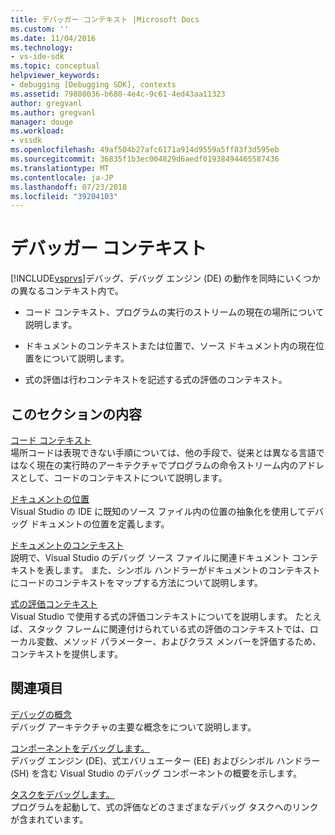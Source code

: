 ```yaml
---
title: デバッガー コンテキスト |Microsoft Docs
ms.custom: ''
ms.date: 11/04/2016
ms.technology:
- vs-ide-sdk
ms.topic: conceptual
helpviewer_keywords:
- debugging [Debugging SDK], contexts
ms.assetid: 79808036-b680-4e4c-9c61-4ed43aa11323
author: gregvanl
ms.author: gregvanl
manager: douge
ms.workload:
- vssdk
ms.openlocfilehash: 49af504b27afc6171a914d9559a5ff83f3d595eb
ms.sourcegitcommit: 36835f1b3ec004829d6aedf01938494465587436
ms.translationtype: MT
ms.contentlocale: ja-JP
ms.lasthandoff: 07/23/2018
ms.locfileid: "39204103"
---
```

# <a name="debugger-contexts"></a>デバッガー コンテキスト
[!INCLUDE[vsprvs](../../code-quality/includes/vsprvs_md.md)]デバッグ、デバッグ エンジン (DE) の動作を同時にいくつかの異なるコンテキスト内で。  
  
-   コード コンテキスト、プログラムの実行のストリームの現在の場所について説明します。  
  
-   ドキュメントのコンテキストまたは位置で、ソース ドキュメント内の現在位置をについて説明します。  
  
-   式の評価は行わコンテキストを記述する式の評価のコンテキスト。  
  
## <a name="in-this-section"></a>このセクションの内容  
 [コード コンテキスト](../../extensibility/debugger/code-context.md)  
 場所コードは表現できない手順については、他の手段で、従来とは異なる言語ではなく現在の実行時のアーキテクチャでプログラムの命令ストリーム内のアドレスとして、コードのコンテキストについて説明します。  
  
 [ドキュメントの位置](../../extensibility/debugger/document-position.md)  
 Visual Studio の IDE に既知のソース ファイル内の位置の抽象化を使用してデバッグ ドキュメントの位置を定義します。  
  
 [ドキュメントのコンテキスト](../../extensibility/debugger/document-context.md)  
 説明で、Visual Studio のデバッグ ソース ファイルに関連ドキュメント コンテキストを表します。 また、シンボル ハンドラーがドキュメントのコンテキストにコードのコンテキストをマップする方法について説明します。  
  
 [式の評価コンテキスト](../../extensibility/debugger/expression-evaluation-context.md)  
 Visual Studio で使用する式の評価コンテキストについてを説明します。 たとえば、スタック フレームに関連付けられている式の評価のコンテキストでは、ローカル変数、メソッド パラメーター、およびクラス メンバーを評価するため、コンテキストを提供します。  
  
## <a name="related-sections"></a>関連項目  
 [デバッグの概念](../../extensibility/debugger/debugger-concepts.md)  
 デバッグ アーキテクチャの主要な概念をについて説明します。  
  
 [コンポーネントをデバッグします。](../../extensibility/debugger/debugger-components.md)  
 デバッグ エンジン (DE)、式エバリュエーター (EE) およびシンボル ハンドラー (SH) を含む Visual Studio のデバッグ コンポーネントの概要を示します。  
  
 [タスクをデバッグします。](../../extensibility/debugger/debugging-tasks.md)  
 プログラムを起動して、式の評価などのさまざまなデバッグ タスクへのリンクが含まれています。